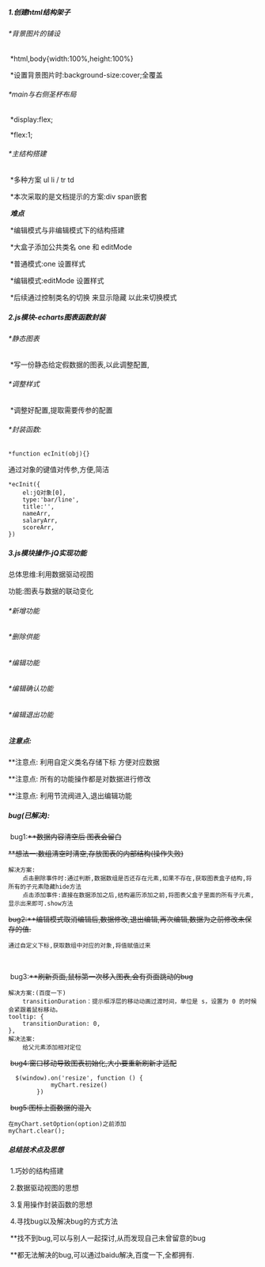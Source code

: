 ##### 1.创建html结构架子

###### 	*背景图片的铺设

​		*html,body{width:100%,height:100%}

​		*设置背景图片时:background-size:cover;全覆盖

###### 	*main与右侧圣杯布局

​		*display:flex;

​		*flex:1;

###### 	*主结构搭建

​		*多种方案 ul li  / tr td 

​		*本次采取的是文档提示的方案:div span嵌套

​		***难点***

​			*编辑模式与非编辑模式下的结构搭建

​			*大盒子添加公共类名 one 和 editMode

​			*普通模式:one 设置样式

​			*编辑模式:editMode 设置样式

​			*后续通过控制类名的切换 来显示隐藏 以此来切换模式

##### 2.js模块-echarts图表函数封装

###### 	*静态图表

​		*写一份静态给定假数据的图表,以此调整配置,

###### 	*调整样式

​		*调整好配置,提取需要传参的配置

###### 	*封装函数:

```
*function ecInit(obj){}
```

通过对象的键值对传参,方便,简洁

```
*ecInit({
	el:jQ对象[0],
	type:'bar/line',
	title:'',
	nameArr,
	salaryArr,
	scoreArr,
})
```

##### 3.js模块操作-jQ实现功能

总体思维:利用数据驱动视图

功能:图表与数据的联动变化

###### *新增功能

###### *删除供能

###### *编辑功能

###### *编辑确认功能

###### *编辑退出功能

##### 注意点:

**注意点: 利用自定义类名存储下标 方便对应数据

**注意点: 所有的功能操作都是对数据进行修改

**注意点: 利用节流阀进入,退出编辑功能

##### bug(已解决):

​		bug1:<del>**数据内容清空后 图表会留白</del>

<del>			**想法一:数组清空时清空,存放图表的内部结构(操作失败)</del>

```
解决方案:
	点击删除事件时:通过判断,数据数组是否还存在元素,如果不存在,获取图表盒子结构,将所有的子元素隐藏hide方法
	点击添加事件:直接在数据添加之后,结构遍历添加之前,将图表父盒子里面的所有子元素,显示出来即可.show方法
```

​		<del>bug2:**编辑模式取消编辑后,数据修改,退出编辑,再次编辑,数据为之前修改未保存的值.</del>

```
通过自定义下标,获取数组中对应的对象,将值赋值过来
```

​		

​		bug3:<del>**刷新页面,鼠标第一次移入图表,会有页面跳动的bug</del>

```
解决方案:(百度一下)
	transitionDuration：提示框浮层的移动动画过渡时间，单位是 s，设置为 0 的时候会紧跟着鼠标移动。
tooltip: {
    transitionDuration: 0,
},
解决法案: 
	给父元素添加相对定位
```

​		<del>bug4:窗口移动导致图表初始化,大小要重新刷新才适配</del>

```
  $(window).on('resize', function () {
            myChart.resize()
        })
```

​		<del>bug5:图标上面数据的混入</del>

```
在myChart.setOption(option)之前添加 
myChart.clear();
```



##### 总结技术点及思想

​	1.巧妙的结构搭建

​	2.数据驱动视图的思想

​	3.复用操作封装函数的思想

​	4.寻找bug以及解决bug的方式方法

​		**找不到bug,可以与别人一起探讨,从而发现自己未曾留意的bug

​		**都无法解决的bug,可以通过baidu解决,百度一下,全都拥有.



​	

​	

​		